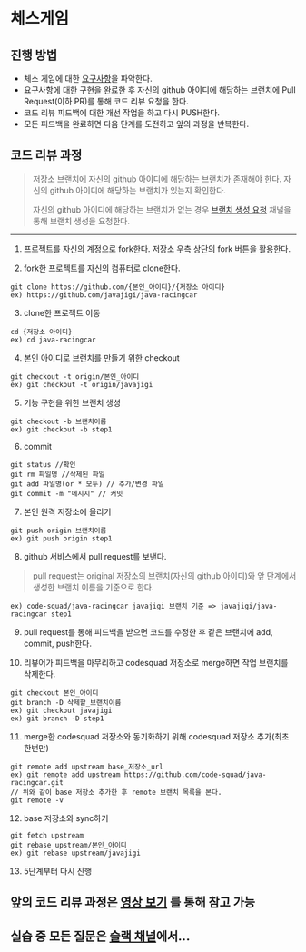 # 체스게임
## 진행 방법
* 체스 게임에 대한 [요구사항](https://nextstep.camp/courses/-KtTrisFbiAQW0Sgo7SV/-KpmU6DGga_oQCA7u0Px/lessons)을 파악한다.
* 요구사항에 대한 구현을 완료한 후 자신의 github 아이디에 해당하는 브랜치에 Pull Request(이하 PR)를 통해 코드 리뷰 요청을 한다.
* 코드 리뷰 피드백에 대한 개선 작업을 하고 다시 PUSH한다.
* 모든 피드백을 완료하면 다음 단계를 도전하고 앞의 과정을 반복한다.

## 코드 리뷰 과정
> 저장소 브랜치에 자신의 github 아이디에 해당하는 브랜치가 존재해야 한다. 자신의 github 아이디에 해당하는 브랜치가 있는지 확인한다.
>
> 자신의 github 아이디에 해당하는 브랜치가 없는 경우 [브랜치 생성 요청](https://codesquad-members.slack.com/messages/C74HH4RJ8/) 채널을 통해 브랜치 생성을 요청한다.

----
1. 프로젝트를 자신의 계정으로 fork한다. 저장소 우측 상단의 fork 버튼을 활용한다.

2. fork한 프로젝트를 자신의 컴퓨터로 clone한다.
```
git clone https://github.com/{본인_아이디}/{저장소 아이디}
ex) https://github.com/javajigi/java-racingcar
```

3. clone한 프로젝트 이동
```
cd {저장소 아이디}
ex) cd java-racingcar
```

4. 본인 아이디로 브랜치를 만들기 위한 checkout
```
git checkout -t origin/본인_아이디
ex) git checkout -t origin/javajigi
```

5. 기능 구현을 위한 브랜치 생성
```
git checkout -b 브랜치이름
ex) git checkout -b step1
```

6. commit
```
git status //확인
git rm 파일명 //삭제된 파일
git add 파일명(or * 모두) // 추가/변경 파일
git commit -m "메시지" // 커밋
```

7. 본인 원격 저장소에 올리기
```
git push origin 브랜치이름
ex) git push origin step1
```

8.  github 서비스에서 pull request를 보낸다.
> pull request는 original 저장소의 브랜치(자신의 github 아이디)와 앞 단계에서 생성한 브랜치 이름을 기준으로 한다.
```
ex) code-squad/java-racingcar javajigi 브랜치 기준 => javajigi/java-racingcar step1
```

9. pull request를 통해 피드백을 받으면 코드를 수정한 후 같은 브랜치에 add, commit, push한다.

10. 리뷰어가 피드백을 마무리하고 codesquad 저장소로 merge하면 작업 브랜치를 삭제한다.
```
git checkout 본인_아이디
git branch -D 삭제할_브랜치이름
ex) git checkout javajigi
ex) git branch -D step1
```

11. merge한 codesquad 저장소와 동기화하기 위해 codesquad 저장소 추가(최초 한번만)
```
git remote add upstream base_저장소_url
ex) git remote add upstream https://github.com/code-squad/java-racingcar.git
// 위와 같이 base 저장소 추가한 후 remote 브랜치 목록을 본다.
git remote -v
```

12. base 저장소와 sync하기
```
git fetch upstream
git rebase upstream/본인_아이디
ex) git rebase upstream/javajigi
```

13. 5단계부터 다시 진행

## 앞의 코드 리뷰 과정은 [영상 보기](https://youtu.be/ZSZoaG0PqLg) 를 통해 참고 가능

## 실습 중 모든 질문은 [슬랙 채널](https://codesquad-members.slack.com/messages/C74FV4Q10/)에서...
